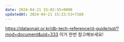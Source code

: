 ```yaml
---
date: 2024-04-21 15:02:55+0000
updatedAt: 2024-04-21 15:23:53+7160
---
```

https://dataonair.or.kr/db-tech-reference/d-guide/sql/?mod=document&uid=333 이거 한번 참고해보세요!